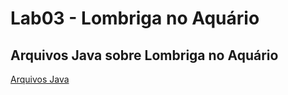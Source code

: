 # Lab03 - Lombriga no Aquário

## Arquivos Java sobre Lombriga no Aquário

[Arquivos Java](src/pt/c02oo/s02classe/s03lombriga)
